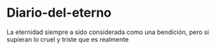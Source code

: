 # Diario-del-eterno
La eternidad siempre a sido considerada como una bendición, pero si supieran lo cruel y triste que es realmente
